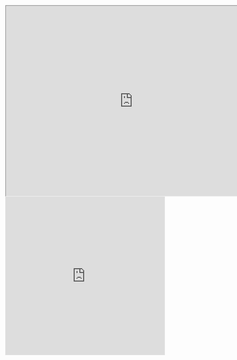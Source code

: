 <iframe
style="height:600px; width:800px;"
src="https://docs.google.com/document/d/e/2PACX-1vQqTKY2ZbPvmWE2VHwPekkGJAK-vHsKD6koRMTPur1vJxZut4sQbaaJrqcEgNllf9OSJfOcTkqlgcyc/pub?embedded=true">
</iframe>

<iframe 
frameborder="0" 
width="100%" 
height="500px" 
src="https://replit.com/@ChristopherRub3/FRQ-2015?embed=true">
</iframe>
